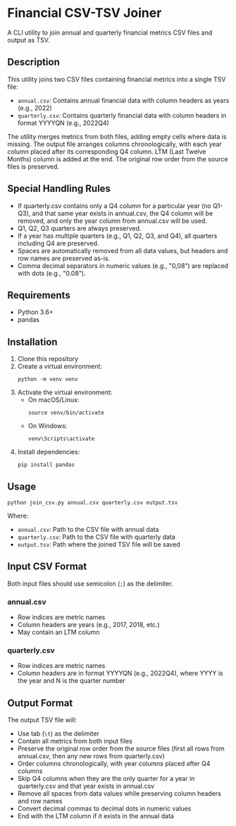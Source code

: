 # Financial CSV-TSV Joiner

A CLI utility to join annual and quarterly financial metrics CSV files and output as TSV.

## Description

This utility joins two CSV files containing financial metrics into a single TSV file:
- `annual.csv`: Contains annual financial data with column headers as years (e.g., 2022)
- `quarterly.csv`: Contains quarterly financial data with column headers in format YYYYQN (e.g., 2022Q4)

The utility merges metrics from both files, adding empty cells where data is missing. The output file arranges columns chronologically, with each year column placed after its corresponding Q4 column. LTM (Last Twelve Months) column is added at the end. The original row order from the source files is preserved.

## Special Handling Rules

- If quarterly.csv contains only a Q4 column for a particular year (no Q1-Q3), and that same year exists in annual.csv, the Q4 column will be removed, and only the year column from annual.csv will be used.
- Q1, Q2, Q3 quarters are always preserved.
- If a year has multiple quarters (e.g., Q1, Q2, Q3, and Q4), all quarters including Q4 are preserved.
- Spaces are automatically removed from all data values, but headers and row names are preserved as-is.
- Comma decimal separators in numeric values (e.g., "0,08") are replaced with dots (e.g., "0.08").

## Requirements

- Python 3.6+
- pandas

## Installation

1. Clone this repository
2. Create a virtual environment:
   ```
   python -m venv venv
   ```
3. Activate the virtual environment:
   - On macOS/Linux:
     ```
     source venv/bin/activate
     ```
   - On Windows:
     ```
     venv\Scripts\activate
     ```
4. Install dependencies:
   ```
   pip install pandas
   ```

## Usage

```
python join_csv.py annual.csv quarterly.csv output.tsv
```

Where:
- `annual.csv`: Path to the CSV file with annual data
- `quarterly.csv`: Path to the CSV file with quarterly data
- `output.tsv`: Path where the joined TSV file will be saved

## Input CSV Format

Both input files should use semicolon (`;`) as the delimiter.

### annual.csv
- Row indices are metric names
- Column headers are years (e.g., 2017, 2018, etc.)
- May contain an LTM column

### quarterly.csv
- Row indices are metric names
- Column headers are in format YYYYQN (e.g., 2022Q4), where YYYY is the year and N is the quarter number

## Output Format

The output TSV file will:
- Use tab (`\t`) as the delimiter
- Contain all metrics from both input files
- Preserve the original row order from the source files (first all rows from annual.csv, then any new rows from quarterly.csv)
- Order columns chronologically, with year columns placed after Q4 columns
- Skip Q4 columns when they are the only quarter for a year in quarterly.csv and that year exists in annual.csv
- Remove all spaces from data values while preserving column headers and row names
- Convert decimal commas to decimal dots in numeric values
- End with the LTM column if it exists in the annual data 